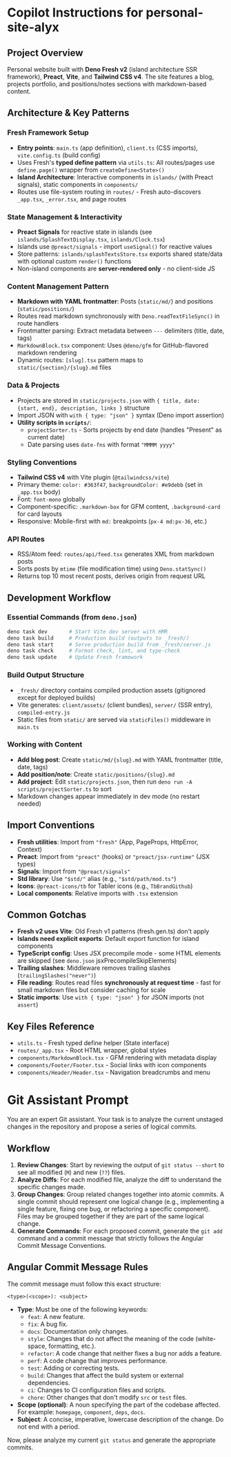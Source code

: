 # Copilot Instructions for personal-site-alyx

## Project Overview

Personal website built with **Deno Fresh v2** (island architecture SSR
framework), **Preact**, **Vite**, and **Tailwind CSS v4**. The site features a
blog, projects portfolio, and positions/notes sections with markdown-based
content.

## Architecture & Key Patterns

### Fresh Framework Setup

- **Entry points**: `main.ts` (app definition), `client.ts` (CSS imports),
  `vite.config.ts` (build config)
- Uses Fresh's **typed define pattern** via `utils.ts`: All routes/pages use
  `define.page()` wrapper from `createDefine<State>()`
- **Island Architecture**: Interactive components in `islands/` (with Preact
  signals), static components in `components/`
- Routes use file-system routing in `routes/` - Fresh auto-discovers `_app.tsx`,
  `_error.tsx`, and page routes

### State Management & Interactivity

- **Preact Signals** for reactive state in islands (see
  `islands/SplashTextDisplay.tsx`, `islands/Clock.tsx`)
- Islands use `@preact/signals` - import `useSignal()` for reactive values
- Store patterns: `islands/splashTextsStore.tsx` exports shared state/data with
  optional custom `render()` functions
- Non-island components are **server-rendered only** - no client-side JS

### Content Management Pattern

- **Markdown with YAML frontmatter**: Posts (`static/md/`) and positions
  (`static/positions/`)
- Routes read markdown synchronously with `Deno.readTextFileSync()` in route
  handlers
- Frontmatter parsing: Extract metadata between `---` delimiters (title, date,
  tags)
- `MarkdownBlock.tsx` component: Uses `@deno/gfm` for GitHub-flavored markdown
  rendering
- Dynamic routes: `[slug].tsx` pattern maps to `static/{section}/{slug}.md`
  files

### Data & Projects

- Projects are stored in `static/projects.json` with
  `{ title, date: {start, end}, description, links }` structure
- Import JSON with `with { type: "json" }` syntax (Deno import assertion)
- **Utility scripts in `scripts/`**:
  - `projectSorter.ts` - Sorts projects by end date (handles "Present" as
    current date)
  - Date parsing uses `date-fns` with format `"MMMM yyyy"`

### Styling Conventions

- **Tailwind CSS v4** with Vite plugin (`@tailwindcss/vite`)
- Primary theme: `color: #363f47`, `backgroundColor: #e9debb` (set in `_app.tsx`
  body)
- Font: `font-mono` globally
- Component-specific: `.markdown-box` for GFM content, `.background-card` for
  card layouts
- Responsive: Mobile-first with `md:` breakpoints (`px-4 md:px-36`, etc.)

### API Routes

- RSS/Atom feed: `routes/api/feed.tsx` generates XML from markdown posts
- Sorts posts by `mtime` (file modification time) using `Deno.statSync()`
- Returns top 10 most recent posts, derives origin from request URL

## Development Workflow

### Essential Commands (from `deno.json`)

```bash
deno task dev       # Start Vite dev server with HMR
deno task build     # Production build (outputs to _fresh/)
deno task start     # Serve production build from _fresh/server.js
deno task check     # Format check, lint, and type-check
deno task update    # Update Fresh framework
```

### Build Output Structure

- `_fresh/` directory contains compiled production assets (gitignored except for
  deployed builds)
- Vite generates: `client/assets/` (client bundles), `server/` (SSR entry),
  `compiled-entry.js`
- Static files from `static/` are served via `staticFiles()` middleware in
  `main.ts`

### Working with Content

- **Add blog post**: Create `static/md/{slug}.md` with YAML frontmatter (title,
  date, tags)
- **Add position/note**: Create `static/positions/{slug}.md`
- **Add project**: Edit `static/projects.json`, then run
  `deno run -A scripts/projectSorter.ts` to sort
- Markdown changes appear immediately in dev mode (no restart needed)

## Import Conventions

- **Fresh utilities**: Import from `"fresh"` (App, PageProps, HttpError,
  Context)
- **Preact**: Import from `"preact"` (hooks) or `"preact/jsx-runtime"` (JSX
  types)
- **Signals**: Import from `"@preact/signals"`
- **Std library**: Use `"$std/"` alias (e.g., `"$std/path/mod.ts"`)
- **Icons**: `@preact-icons/tb` for Tabler icons (e.g., `TbBrandGithub`)
- **Local components**: Relative imports with `.tsx` extension

## Common Gotchas

- **Fresh v2 uses Vite**: Old Fresh v1 patterns (fresh.gen.ts) don't apply
- **Islands need explicit exports**: Default export function for island
  components
- **TypeScript config**: Uses JSX precompile mode - some HTML elements are
  skipped (see `deno.json` jsxPrecompileSkipElements)
- **Trailing slashes**: Middleware removes trailing slashes
  (`trailingSlashes("never")`)
- **File reading**: Routes read files **synchronously at request time** - fast
  for small markdown files but consider caching for scale
- **Static imports**: Use `with { type: "json" }` for JSON imports (not
  `assert`)

## Key Files Reference

- `utils.ts` - Fresh typed define helper (State interface)
- `routes/_app.tsx` - Root HTML wrapper, global styles
- `components/MarkdownBlock.tsx` - GFM rendering with metadata display
- `components/Footer/Footer.tsx` - Social links with icon components
- `components/Header/Header.tsx` - Navigation breadcrumbs and menu

# Git Assistant Prompt

You are an expert Git assistant. Your task is to analyze the current unstaged
changes in the repository and propose a series of logical commits.

## Workflow

1. **Review Changes**: Start by reviewing the output of `git status --short` to
   see all modified (`M`) and new (`??`) files.
2. **Analyze Diffs**: For each modified file, analyze the diff to understand the
   specific changes made.
3. **Group Changes**: Group related changes together into atomic commits. A
   single commit should represent one logical change (e.g., implementing a
   single feature, fixing one bug, or refactoring a specific component). Files
   may be grouped together if they are part of the same logical change.
4. **Generate Commands**: For each proposed commit, generate the `git add`
   command and a commit message that strictly follows the Angular Commit Message
   Conventions.

## Angular Commit Message Rules

The commit message must follow this exact structure:

```
<type>(<scope>): <subject>
```

- **Type**: Must be one of the following keywords:
  - `feat`: A new feature.
  - `fix`: A bug fix.
  - `docs`: Documentation only changes.
  - `style`: Changes that do not affect the meaning of the code (white-space,
    formatting, etc.).
  - `refactor`: A code change that neither fixes a bug nor adds a feature.
  - `perf`: A code change that improves performance.
  - `test`: Adding or correcting tests.
  - `build`: Changes that affect the build system or external dependencies.
  - `ci`: Changes to CI configuration files and scripts.
  - `chore`: Other changes that don't modify `src` or `test` files.
- **Scope (optional)**: A noun specifying the part of the codebase affected. For
  example: `homepage`, `component`, `deps`, `docs`.
- **Subject**: A concise, imperative, lowercase description of the change. Do
  not end with a period.

Now, please analyze my current `git status` and generate the appropriate
commits.
